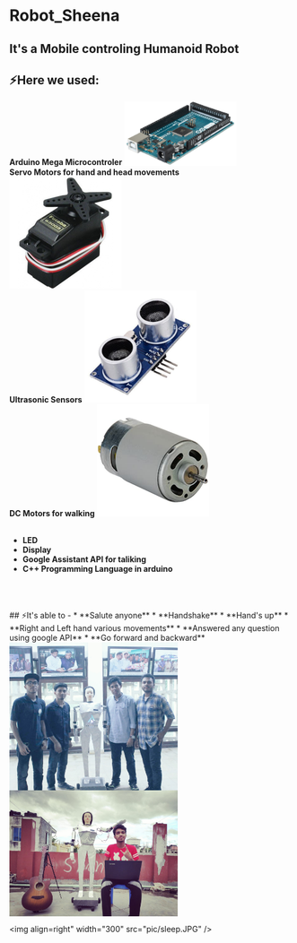 # Robot_Sheena


## **It's a Mobile controling Humanoid Robot**

## ⚡Here we used:

**Arduino Mega Microcontroler** 
<img  width="200" src="pic/arduino.png" />
<br/>
**Servo Motors for hand and head movements**
<img  width="200" src="pic/servo.jpg" />
<br/>
**Ultrasonic Sensors**
<img  width="200" src="pic/ultrasonic.jpg" />
<br/>
**DC Motors for walking**
<img  width="200" src="pic/dcmotor.jpg" />
<br/>
<br/>
* **LED**
* **Display**
* **Google Assistant API for taliking**
* **C++ Programming Language in arduino**
<br/>
<br/>
<br/>
## ⚡It's able to - 
* **Salute anyone**
* **Handshake** 
* **Hand's up**
* **Right and Left hand various movements**
* **Answered any question using google API**
* **Go forward and backward**


<br/>
<img align="left" width="300" src="pic/all.JPG" />

<img align="middle" width="300" src="pic/me.jpg" />

<img align=right" width="300" src="pic/sleep.JPG" />
<br/>
